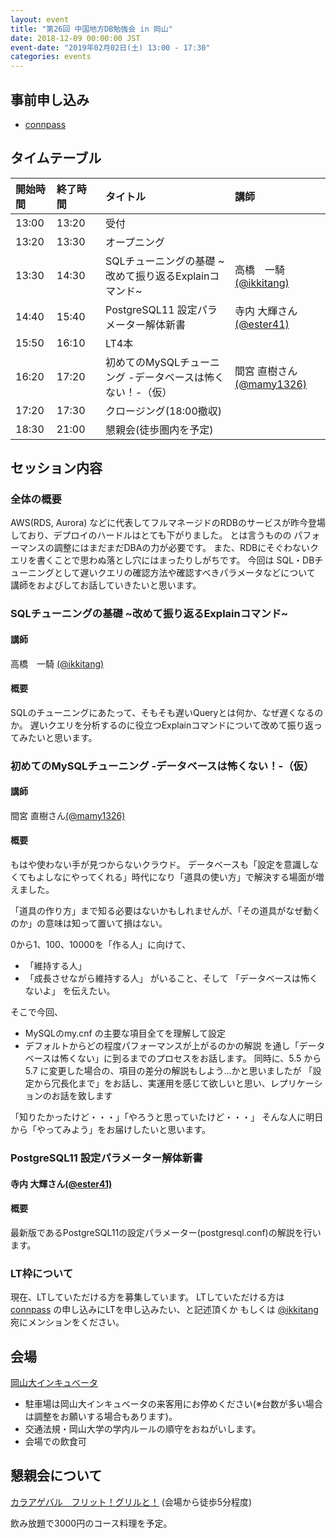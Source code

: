 ```yaml
---
layout: event
title: "第26回 中国地方DB勉強会 in 岡山"
date: 2018-12-09 00:00:00 JST
event-date: "2019年02月02日(土) 13:00 - 17:30"
categories: events
---
```


## 事前申し込み

* [connpass](https://dbstudychugoku.connpass.com/event/112468/)

## タイムテーブル

| 開始時間 | 終了時間 | タイトル | 講師 |
|:------------ |:--------------|:--------------|:-------------
|13:00 | 13:20　|受付            |
|13:20 | 13:30　|オープニング |
|13:30 | 14:30　| SQLチューニングの基礎 ~改めて振り返るExplainコマンド~ | 高橋　一騎 [(@ikkitang)](https://twitter.com/ikkitang) |
|14:40 | 15:40　| PostgreSQL11 設定パラメーター解体新書 | 寺内 大輝さん[(@ester41)](https://twitter.com/ester41) |
|15:50 | 16:10　| LT4本 | |
|16:20 | 17:20　| 初めてのMySQLチューニング -データベースは怖くない！-（仮） | 間宮 直樹さん[(@mamy1326)](https://twitter.com/mamy1326) |
|17:20 | 17:30　|クロージング(18:00撤収)|
|18:30 | 21:00　|懇親会(徒歩圏内を予定)|

## セッション内容

### 全体の概要

AWS(RDS, Aurora) などに代表してフルマネージドのRDBのサービスが昨今登場しており、デプロイのハードルはとても下がりました。
とは言うものの パフォーマンスの調整にはまだまだDBAの力が必要です。
また、RDBにそぐわないクエリを書くことで思わぬ落とし穴にはまったりしがちです。
今回は SQL・DBチューニングとして遅いクエリの確認方法や確認すべきパラメータなどについて
講師をおよびしてお話していきたいと思います。

### SQLチューニングの基礎 ~改めて振り返るExplainコマンド~

#### 講師

高橋　一騎 [(@ikkitang)](https://twitter.com/ikkitang)

#### 概要

SQLのチューニングにあたって、そもそも遅いQueryとは何か、なぜ遅くなるのか。
遅いクエリを分析するのに役立つExplainコマンドについて改めて振り返ってみたいと思います。

### 初めてのMySQLチューニング -データベースは怖くない！-（仮）

#### 講師

間宮 直樹さん[(@mamy1326)](https://twitter.com/mamy1326)

#### 概要
もはや使わない手が見つからないクラウド。
データベースも「設定を意識しなくてもよしなにやってくれる」時代になり「道具の使い方」で解決する場面が増えました。

「道具の作り方」まで知る必要はないかもしれませんが、「その道具がなぜ動くのか」の意味は知って置いて損はない。

0から1、100、10000を「作る人」に向けて、
- 「維持する人」
- 「成長させながら維持する人」
がいること、そして
「データベースは怖くないよ」
を伝えたい。

そこで今回、
- MySQLのmy.cnf の主要な項目全てを理解して設定
- デフォルトからどの程度パフォーマンスが上がるのかの解説
を通し「データベースは怖くない」に到るまでのプロセスをお話します。
同時に、5.5 から 5.7 に変更した場合の、項目の差分の解説もしよう…かと思いましたが
「設定から冗長化まで」をお話し、実運用を感じて欲しいと思い、レプリケーションのお話を致します

「知りたかったけど・・・」「やろうと思っていたけど・・・」
そんな人に明日から「やってみよう」をお届けしたいと思います。

### PostgreSQL11 設定パラメーター解体新書

#### 寺内 大輝さん[(@ester41)](https://twitter.com/ester41)

#### 概要
最新版であるPostgreSQL11の設定パラメーター(postgresql.conf)の解説を行います。

### LT枠について

現在、LTしていただける方を募集しています。
LTしていただける方は [connpass](https://dbstudychugoku.connpass.com/event/112468/) の申し込みにLTを申し込みたい、と記述頂くか
もしくは [@ikkitang](https://twitter.com/ikkitang) 宛にメンションをください。

## 会場

[岡山大インキュベータ](http://www.smrj.go.jp/incubation/od-plus/)

- 駐車場は岡山大インキュベータの来客用にお停めください(※台数が多い場合は調整をお願いする場合もあります)。
- 交通法規・岡山大学の学内ルールの順守をおねがいします。
- 会場での飲食可

## 懇親会について

[カラアゲバル　フリット！グリルと！](https://fritgrilt.owst.jp/)
(会場から徒歩5分程度)

飲み放題で3000円のコース料理を予定。
